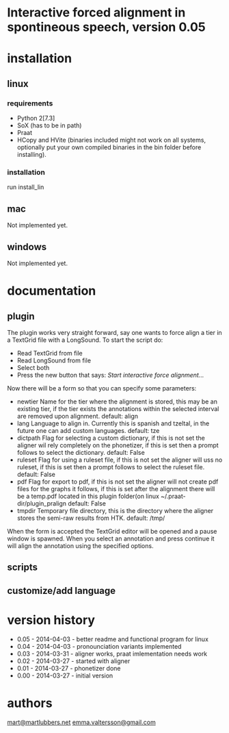 # Interactive forced alignment in spontineous speech, version 0.05

# installation
## linux
### requirements
- Python 2[7.3]
- SoX (has to be in path)
- Praat
- HCopy and HVite (binaries included might not work on all systems, optionally
  put your own compiled binaries in the bin folder before installing).

### installation
run install\_lin

## mac
Not implemented yet.

## windows
Not implemented yet.

# documentation
## plugin
The plugin works very straight forward, say one wants to force align a tier in
a TextGrid file with a LongSound. To start the script do:
- Read TextGrid from file
- Read LongSound from file
- Select both
- Press the new button that says: *Start interactive force alignment...*

Now there will be a form so that you can specify some parameters:
* newtier
	Name for the tier where the alignment is stored, this may be an existing
	tier, if the tier exists the annotations within the selected interval are
	removed upon alignment.
	default: align
* lang
	Language to align in. Currently this is spanish and tzeltal, in the future
	one can add custom languages.
	default: tze
* dictpath
	Flag for selecting a custom dictionary, if this is not set the aligner wil
	rely completely on the phonetizer, if this is set then a prompt follows to
	select the dictionary.
	default: False
* ruleset
	Flag for using a ruleset file, if this is not set the aligner will uss no
	ruleset, if this is set then a prompt follows to select the ruleset file.
	default: False
* pdf
	Flag for export to pdf, if this is not set the aligner will not create pdf
	files for the graphs it follows, if this is set after the alignment there
	will be a temp.pdf located in this plugin folder(on linux
	~/.praat-dir/plugin_pralign
	default: False
* tmpdir
	Temporary file directory, this is the directory where the aligner stores
	the semi-raw results from HTK.
	default: /tmp/

When the form is accepted the TextGrid editor will be opened and a pause
window is spawned. When you select an annotation and press continue it will
align the annotation using the specified options.

## scripts

## customize/add language

# version history
* 0.05 - 2014-04-03 - better readme and functional program for linux
* 0.04 - 2014-04-03 - pronounciation variants implemented
* 0.03 - 2014-03-31 - aligner works, praat imlementation needs work
* 0.02 - 2014-03-27 - started with aligner
* 0.01 - 2014-03-27 - phonetizer done
* 0.00 - 2014-03-27 - initial version
# authors
mart@martlubbers.net
emma.valtersson@gmail.com
